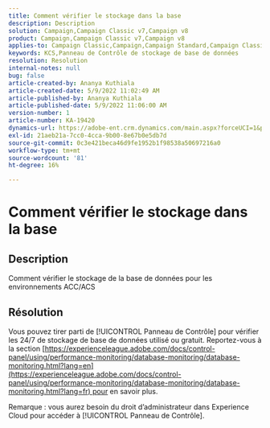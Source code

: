 ```yaml
---
title: Comment vérifier le stockage dans la base
description: Description
solution: Campaign,Campaign Classic v7,Campaign v8
product: Campaign,Campaign Classic v7,Campaign v8
applies-to: Campaign Classic,Campaign,Campaign Standard,Campaign Classic v7,Campaign v8
keywords: KCS,Panneau de Contrôle de stockage de base de données
resolution: Resolution
internal-notes: null
bug: false
article-created-by: Ananya Kuthiala
article-created-date: 5/9/2022 11:02:49 AM
article-published-by: Ananya Kuthiala
article-published-date: 5/9/2022 11:06:00 AM
version-number: 1
article-number: KA-19420
dynamics-url: https://adobe-ent.crm.dynamics.com/main.aspx?forceUCI=1&pagetype=entityrecord&etn=knowledgearticle&id=c733588c-87cf-ec11-a7b5-0022480a8e40
exl-id: 21aeb21a-7cc0-4cca-9b00-8e67b0e5db7d
source-git-commit: 0c3e421beca46d9fe1952b1f98538a50697216a0
workflow-type: tm+mt
source-wordcount: '81'
ht-degree: 16%

---
```


# Comment vérifier le stockage dans la base

## Description

Comment vérifier le stockage de la base de données pour les environnements ACC/ACS

## Résolution


Vous pouvez tirer parti de [!UICONTROL Panneau de Contrôle] pour vérifier les 24/7 de stockage de base de données utilisé ou gratuit. Reportez-vous à la section [https://experienceleague.adobe.com/docs/control-panel/using/performance-monitoring/database-monitoring/database-monitoring.html?lang=en](https://experienceleague.adobe.com/docs/control-panel/using/performance-monitoring/database-monitoring/database-monitoring.html?lang=fr) pour en savoir plus.



Remarque : vous aurez besoin du droit d’administrateur dans Experience Cloud pour accéder à [!UICONTROL Panneau de Contrôle].
